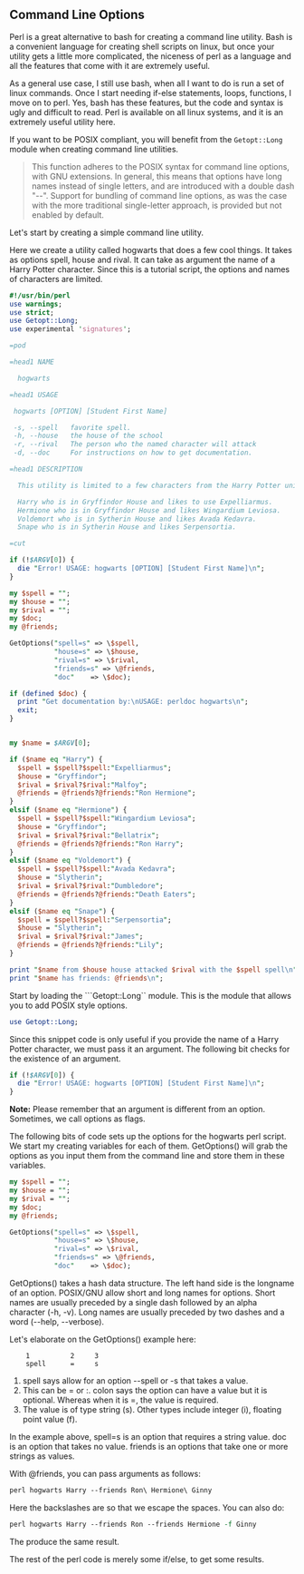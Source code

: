 ## Command Line Options

Perl is a great alternative to bash for creating a command line utility. Bash is
a convenient language for creating shell scripts on linux, but once your utility
gets a little more complicated, the niceness of perl as a language and all the
features that come with it are extremely useful.

As a general use case, I still use bash, when all I want to do is run a set of
linux commands. Once I start needing if-else statements, loops, functions, I
move on to perl. Yes, bash has these features, but the code and syntax is ugly
and difficult to read. Perl is available on all linux systems, and it is an
extremely useful utility here.

If you want to be POSIX compliant, you will benefit from the ```Getopt::Long``` 
module when creating command line utilities.

> This function adheres to the POSIX syntax for command line options, with GNU 
> extensions. In general, this means that options have long names instead of 
> single letters, and are introduced with a double dash "--". Support for 
> bundling of command line options, as was the case with the more traditional 
> single-letter approach, is provided but not enabled by default.

Let's start by creating a simple command line utility.

Here we create a utility called hogwarts that does a few cool things. It takes
as options spell, house and rival. It can take as argument the name of a 
Harry Potter character. Since this is a tutorial script, the options and 
names of characters are limited.

```perl
#!/usr/bin/perl
use warnings;
use strict;
use Getopt::Long;
use experimental 'signatures';

=pod

=head1 NAME 

  hogwarts

=head1 USAGE

 hogwarts [OPTION] [Student First Name]

 -s, --spell   favorite spell. 
 -h, --house   the house of the school
 -r, --rival   The person who the named character will attack
 -d, --doc     For instructions on how to get documentation.

=head1 DESCRIPTION

  This utility is limited to a few characters from the Harry Potter universe.

  Harry who is in Gryffindor House and likes to use Expelliarmus. 
  Hermione who is in Gryffindor House and likes Wingardium Leviosa. 
  Voldemort who is in Sytherin House and likes Avada Kedavra. 
  Snape who is in Sytherin House and likes Serpensortia. 

=cut

if (!$ARGV[0]) {
  die "Error! USAGE: hogwarts [OPTION] [Student First Name]\n";
}

my $spell = "";
my $house = "";
my $rival = "";
my $doc;
my @friends;

GetOptions("spell=s" => \$spell,
           "house=s" => \$house,
           "rival=s" => \$rival,
           "friends=s" => \@friends,
           "doc"    => \$doc);

if (defined $doc) {
  print "Get documentation by:\nUSAGE: perldoc hogwarts\n";
  exit;
}


my $name = $ARGV[0];

if ($name eq "Harry") {
  $spell = $spell?$spell:"Expelliarmus";
  $house = "Gryffindor";
  $rival = $rival?$rival:"Malfoy";
  @friends = @friends?@friends:"Ron Hermione";
}
elsif ($name eq "Hermione") {
  $spell = $spell?$spell:"Wingardium Leviosa";
  $house = "Gryffindor";
  $rival = $rival?$rival:"Bellatrix";
  @friends = @friends?@friends:"Ron Harry";
}
elsif ($name eq "Voldemort") {
  $spell = $spell?$spell:"Avada Kedavra";
  $house = "Slytherin";
  $rival = $rival?$rival:"Dumbledore";
  @friends = @friends?@friends:"Death Eaters";
}
elsif ($name eq "Snape") {
  $spell = $spell?$spell:"Serpensortia";
  $house = "Slytherin";
  $rival = $rival?$rival:"James";
  @friends = @friends?@friends:"Lily";
}

print "$name from $house house attacked $rival with the $spell spell\n";
print "$name has friends: @friends\n";
```

Start by loading the ```Getopt::Long`` module. This is the module that allows
you to add POSIX style options.

```perl
use Getopt::Long;
```

Since this snippet code is only useful if you provide the name of a Harry
Potter character, we must pass it an argument. The following bit checks
for the existence of an argument. 

```perl
if (!$ARGV[0]) {
  die "Error! USAGE: hogwarts [OPTION] [Student First Name]\n";
}
```

**Note:** Please remember that an argument is different from an option.
Sometimes, we call options as flags.

The following bits of code sets up the options for the hogwarts perl script. We
start my creating variables for each of them. GetOptions() will grab the options
as you input them from the command line and store them in these variables.

```perl
my $spell = "";
my $house = "";
my $rival = "";
my $doc;
my @friends;

GetOptions("spell=s" => \$spell,
           "house=s" => \$house,
           "rival=s" => \$rival,
           "friends=s" => \@friends,
           "doc"    => \$doc);
```

GetOptions() takes a hash data structure. The left hand side is the longname of 
an option. POSIX/GNU allow short and long names for options. Short names are
usually preceded by a single dash followed by an alpha character (-h, -v). Long 
names are usually preceded by two dashes and a word (--help, --verbose).

Let's elaborate on the GetOptions() example here:

        1          2     3
        spell      =     s

1. spell says allow for an option --spell or -s that takes a value. 
2. This can be = or :. colon says the option can have a value but it is optional.
   Whereas when it is =, the value is required.
3. The value is of type string (s). Other types include integer (i), floating point 
   value (f).

In the example above, spell=s is an option that requires a string value. doc is an
option that takes no value. friends is an options that take one or more strings as
values.

With @friends, you can pass arguments as follows:

```perl
perl hogwarts Harry --friends Ron\ Hermione\ Ginny
```

Here the backslashes are so that we escape the spaces. You can also do:

```perl
perl hogwarts Harry --friends Ron --friends Hermione -f Ginny
```

The produce the same result.

The rest of the perl code is merely some if/else, to get some results.
